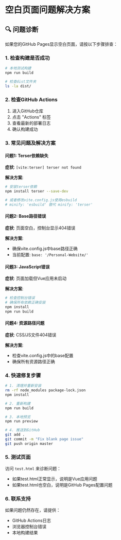 # 空白页面问题解决方案

## 🔍 问题诊断

如果您的GitHub Pages显示空白页面，请按以下步骤排查：

### 1. 检查构建是否成功

```bash
# 本地测试构建
npm run build

# 检查dist文件夹
ls -la dist/
```

### 2. 检查GitHub Actions

1. 进入GitHub仓库
2. 点击 "Actions" 标签
3. 查看最新的部署日志
4. 确认构建成功

### 3. 常见问题及解决方案

#### 问题1: Terser依赖缺失
**症状**: `[vite:terser] terser not found`

**解决方案**: 
```bash
# 安装terser依赖
npm install terser --save-dev

# 或者修改vite.config.js使用esbuild
# minify: 'esbuild' 替代 minify: 'terser'
```

#### 问题2: Base路径错误
**症状**: 页面空白，控制台显示404错误

**解决方案**: 
- 确保vite.config.js中base路径正确
- 当前配置: `base: '/Personal-Website/'`

#### 问题3: JavaScript错误
**症状**: 页面加载但Vue应用未启动

**解决方案**:
```bash
# 检查控制台错误
# 确保所有依赖正确安装
npm install
npm run build
```

#### 问题4: 资源路径问题
**症状**: CSS/JS文件404错误

**解决方案**:
- 检查vite.config.js中的base配置
- 确保所有资源路径正确

### 4. 快速修复步骤

```bash
# 1. 清理并重新安装
rm -rf node_modules package-lock.json
npm install

# 2. 重新构建
npm run build

# 3. 本地预览
npm run preview

# 4. 推送到GitHub
git add .
git commit -m "Fix blank page issue"
git push origin master
```

### 5. 测试页面

访问 `test.html` 来诊断问题：
- 如果test.html正常显示，说明是Vue应用问题
- 如果test.html也空白，说明是GitHub Pages配置问题

### 6. 联系支持

如果问题仍然存在，请提供：
- GitHub Actions日志
- 浏览器控制台错误
- 本地构建结果
